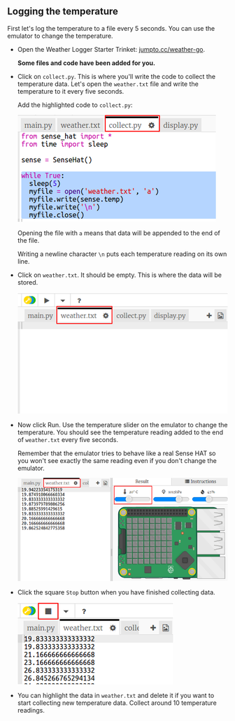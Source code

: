 ## Logging the temperature

First let's log the temperature to a file every 5 seconds. You can use the emulator to change the temperature. 

+ Open the Weather Logger Starter Trinket: <a href="http://jumpto.cc/weather-go" target="_blank">jumpto.cc/weather-go</a>. 

    __Some files and code have been added for you.__
    
+ Click on `collect.py`. This is where you'll write the code to collect the temperature data. Let's open the `weather.txt` file and write the temperature to it every five seconds.

    Add the highlighted code to `collect.py`:

    ![screenshot](images/weather-collect.png)
    
    Opening the file with `a` means that data will be appended to the end of the file.  
       
    Writing a newline character `\n` puts each temperature reading on its own line. 
    
+ Click on `weather.txt`. It should be empty. This is where the data will be stored. 

    ![screenshot](images/weather-file.png)

+ Now click Run. Use the temperature slider on the emulator to change the temperature. You should see the temperature reading added to the end of `weather.txt` every five seconds. 

    Remember that the emulator tries to behave like a real Sense HAT so you won't see exactly the same reading even if you don't change the emulator. 
    
    ![screenshot](images/weather-temperature.png)

+ Click the square `Stop` button when you have finished collecting data. 

    ![screenshot](images/weather-stop.png)

+ You can highlight the data in `weather.txt` and delete it if you want to start collecting new temperature data. Collect around 10 temperature readings.         
       

